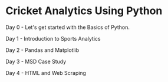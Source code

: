 # Cricket Analytics Using Python



Day 0 - Let's get started with the Basics of Python.

Day 1 - Introduction to Sports Analytics

Day 2 - Pandas and  Matplotlib

Day 3 - MSD Case Study

Day 4 - HTML and Web Scraping

